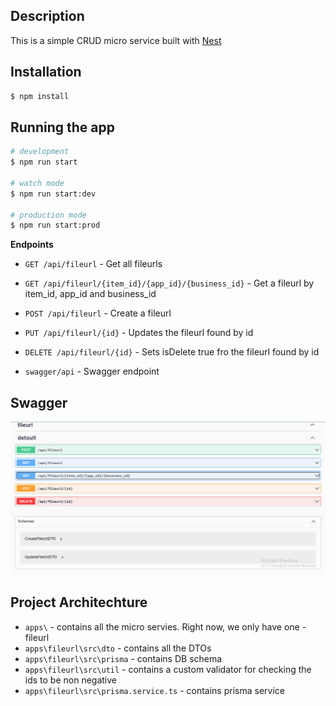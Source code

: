
## Description

This is a simple CRUD micro service built with  [Nest](https://github.com/nestjs/nest)
## Installation

```bash
$ npm install
```

## Running the app

```bash
# development
$ npm run start

# watch mode
$ npm run start:dev

# production mode
$ npm run start:prod
```
**Endpoints**

- `GET /api/fileurl` - Get all fileurls
- `GET /api/fileurl/{item_id}/{app_id}/{business_id}` - Get a fileurl by item_id, app_id and business_id
- `POST /api/fileurl` - Create a fileurl
- `PUT /api/fileurl/{id}` - Updates the fileurl found by id
- `DELETE /api/fileurl/{id}` - Sets isDelete true fro the fileurl found by id


- `swagger/api` - Swagger endpoint
## Swagger
![swagger](documentation_image/swagger.png?raw=true 'swagger')

## Project Architechture

- `apps\` - contains all the micro servies. Right now, we only have one - fileurl
- `apps\fileurl\src\dto` - contains all the DTOs
- `apps\fileurl\src\prisma` - contains DB schema
- `apps\fileurl\src\util` - contains a custom validator for checking the ids to be non negative
- `apps\fileurl\src\prisma.service.ts` - contains prisma service

